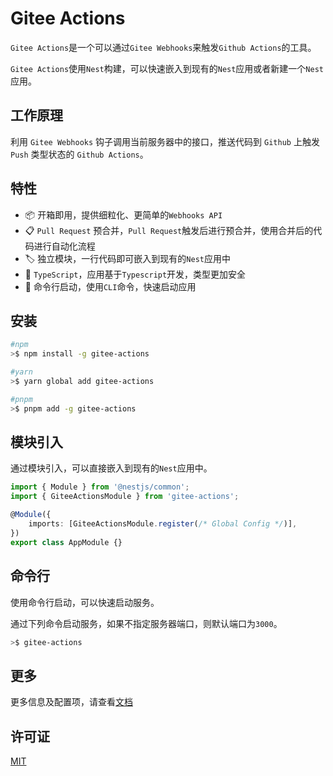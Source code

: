 # Gitee Actions

`Gitee Actions`是一个可以通过`Gitee Webhooks`来触发`Github Actions`的工具。

`Gitee Actions`使用`Nest`构建，可以快速嵌入到现有的`Nest`应用或者新建一个`Nest`应用。

## 工作原理

利用 `Gitee Webhooks` 钩子调用当前服务器中的接口，推送代码到 `Github` 上触发 `Push` 类型状态的 `Github Actions`。

## 特性

-   📦 开箱即用，提供细粒化、更简单的`Webhooks API`
-   📋 `Pull Request` 预合并，`Pull Request`触发后进行预合并，使用合并后的代码进行自动化流程
-   🏷 独立模块，一行代码即可嵌入到现有的`Nest`应用中
-   📡 `TypeScript`，应用基于`Typescript`开发，类型更加安全
-   📒 命令行启动，使用`CLI`命令，快速启动应用

## 安装

```bash
#npm
>$ npm install -g gitee-actions

#yarn
>$ yarn global add gitee-actions

#pnpm
>$ pnpm add -g gitee-actions
```

## 模块引入

通过模块引入，可以直接嵌入到现有的`Nest`应用中。

```ts
import { Module } from '@nestjs/common';
import { GiteeActionsModule } from 'gitee-actions';

@Module({
    imports: [GiteeActionsModule.register(/* Global Config */)],
})
export class AppModule {}
```

## 命令行

使用命令行启动，可以快速启动服务。

通过下列命令启动服务，如果不指定服务器端口，则默认端口为`3000`。

```bash
>$ gitee-actions
```

## 更多

更多信息及配置项，请查看[文档](https://fanhaoyuan.github.io/gitee-actions/)

## 许可证

[MIT](./LICENSE)

